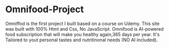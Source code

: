 # Omnifood-Project 
Omniffod is the first project I built based on a course on Udemy. This site was built with 100%
Html and Css, No JavaScript.
Omnifood is AI-powered food subscription that will make you healthy again,365 days per year.
It's Tailored to yout personal tastes and nutritinonal needs (NO AI included).
